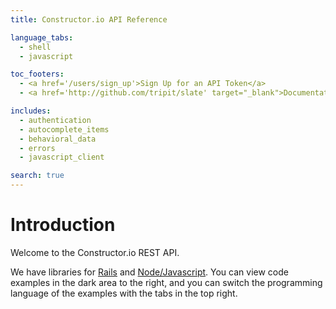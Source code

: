 ```yaml
---
title: Constructor.io API Reference

language_tabs:
  - shell
  - javascript

toc_footers:
  - <a href='/users/sign_up'>Sign Up for an API Token</a>
  - <a href='http://github.com/tripit/slate' target="_blank">Documentation Powered by Slate</a>

includes:
  - authentication
  - autocomplete_items
  - behavioral_data
  - errors
  - javascript_client

search: true
---
```


# Introduction

Welcome to the Constructor.io REST API.

We have libraries for [Rails](https://github.com/Constructor-io/constructorio-ruby) and [Node/Javascript](https://github.com/Constructor-io/constructorio-javascript).  You can view code examples in the dark area to the right, and you can switch the programming language of the examples with the tabs in the top right.

